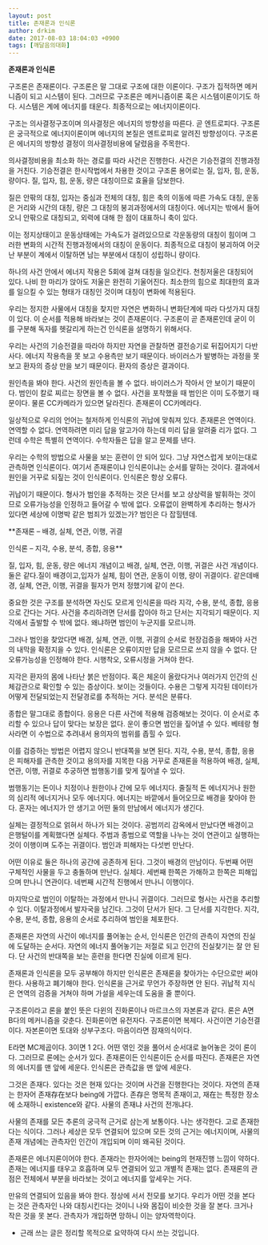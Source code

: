 ```yaml
---
layout: post
title: 존재론과 인식론
author: drkim
date: 2017-08-03 18:04:03 +0900
tags: [깨달음의대화]
---
```


**존재론과 인식론**

  


구조론은 존재론이다. 구조론은 말 그대로 구조에 대한 이론이다. 구조가 집적하면 메커니즘이 되고 시스템이 된다. 그러므로 구조론은 메커니즘이론 혹은 시스템이론이기도 하다. 시스템은 계에 에너지를 태운다. 최종적으로는 에너지이론이다.

  


구조는 의사결정구조이며 의사결정은 에너지의 방향성을 따른다. 곧 엔트로피다. 구조론은 궁극적으로 에너지이론이며 에너지의 본질은 엔트로피로 알려진 방향성이다. 구조론은 에너지의 방향성 결정이 의사결정비용에 달렸음을 주목한다.

  


의사결정비용을 최소화 하는 경로를 따라 사건은 진행한다. 사건은 기승전결의 진행과정을 거친다. 기승전결은 한시작법에서 차용한 것이고 구조론 용어로는 질, 입자, 힘, 운동, 량이다. 질, 입자, 힘, 운동, 량은 대칭이므로 효율을 담보한다.

  


질은 안팎의 대칭, 입자는 중심과 전체의 대칭, 힘은 축의 이동에 따른 가속도 대칭, 운동은 거리와 시간의 대칭, 량은 그 대칭의 붕괴과정에서의 대칭이다. 에너지는 밖에서 들어오니 안팎으로 대칭되고, 외력에 대해 한 점이 대표하니 축이 있다.

  


이는 정지상태이고 운동상태에는 가속도가 걸려있으므로 각운동량의 대칭이 힘이며 그러한 변화의 시간적 진행과정에서의 대칭이 운동이다. 최종적으로 대칭이 붕괴하여 어긋난 부분이 계에서 이탈하면 남는 부분에서 대칭이 성립하니 량이다.

  


하나의 사건 안에서 에너지 작용은 5회에 걸쳐 대칭을 일으킨다. 천칭저울은 대칭되어 있다. 나비 한 마리가 앉아도 저울은 완전히 기울어진다. 최소한의 힘으로 최대한의 효과를 일으킬 수 있는 형태가 대칭인 것이며 대칭이 변화에 적용된다.

  


우리는 정지한 사물에서 대칭을 찾지만 자연은 변화하니 변화단계에 따라 다섯가지 대칭이 있다. 이 순서를 적용해 바라보는 것이 존재론이다. 구조론이 곧 존재론인데 굳이 이를 구분해 독자를 헷갈리게 하는건 인식론을 설명하기 위해서다. 

  


우리는 사건의 기승전결을 따라야 하지만 자연을 관찰하면 결전승기로 뒤집어지기 다반사다. 에너지 작용측을 못 보고 수용측만 보기 때문이다. 바이러스가 발병하는 과정을 못 보고 환자의 증상 만을 보기 때문이다. 환자의 증상은 결과이다.

  


원인측을 봐야 한다. 사건의 원인측을 볼 수 없다. 바이러스가 작아서 안 보이기 때문이다. 범인이 칼로 찌르는 장면을 볼 수 없다. 사건을 포착했을 때 범인은 이미 도주했기 때문이다. 물론 CC카메라가 있으면 달라진다. 존재론이 CC카메라다.

  


일상적으로 우리의 언어는 철저하게 인식론의 귀납에 맞춰져 있다. 존재론은 연역이다. 연역할 수 없다. 연역하려면 미리 답을 알고가야 하는데 미리 답을 알려줄 리가 없다. 그런데 수학은 특별히 연역이다. 수학자들은 답을 알고 문제를 낸다. 

  


우리는 수학의 방법으로 사물을 보는 훈련이 안 되어 있다. 그냥 자연스럽게 보이는대로 관측하면 인식론이다. 여기서 존재론이냐 인식론이냐는 순서를 말하는 것이다. 결과에서 원인을 거꾸로 되짚는 것이 인식론이다. 인식론은 항상 오류다.

  


귀납이기 때문이다. 형사가 범인을 추적하는 것은 단서를 보고 상상력을 발휘하는 것이므로 오류가능성을 인정하고 들어갈 수 밖에 없다. 오류없이 완벽하게 추리하는 형사가 있다면 세상에 이명박 같은 범죄가 있겠는가? 범인은 다 잡힐텐데.

  



**존재론 – 배경, 실체, 연관, 이행, 귀결 
  
인식론 – 지각, 수용, 분석, 종합, 응용**

  


질, 입자, 힘, 운동, 량은 에너지 개념이고 배경, 실체, 연관, 이행, 귀결은 사건 개념이다. 둘은 같다.질이 배경이고,입자가 실체, 힘이 연관, 운동이 이행, 량이 귀결이다. 같은데배경, 실체, 연관, 이행, 귀결을 필자가 먼저 정했기에 같이 쓴다.

  


중요한 것은 구조를 분석하면 자신도 모르게 인식론을 따라 지각, 수용, 분석, 종합, 응용으로 간다는 거다. 사건을 추리하려면 단서를 잡아야 하고 단서는 지각되기 때문이다. 지각에서 출발할 수 밖에 없다. 왜냐하면 범인이 누군지를 모르니까.

  


그러나 범인을 찾았다면 배경, 실체, 연관, 이행, 귀결의 순서로 현장검증을 해봐야 사건의 내막을 확정지을 수 있다. 인식론은 오류이지만 답을 모르므로 쓰지 않을 수 없다. 단 오류가능성을 인정해야 한다. 시행착오, 오류시정을 거쳐야 한다.

  


지각은 환자의 몸에 나타난 붉은 반점이다. 혹은 체온이 올랐다거나 여러가지 인간의 신체감관으로 확인할 수 있는 증상이다. 보이는 것들이다. 수용은 그렇게 지각된 데이터가 어떻게 전달되었는지 전달경로를 추적하는 거다. 분석은 분류다.

  


종합은 말그대로 종합이다. 응용은 다른 사건에 적용해 검증해보는 것이다. 이 순서로 추리할 수 있으나 답이 맞다는 보장은 없다. 운이 좋으면 범인을 짚어낼 수 있다. 베테랑 형사라면 이 수법으로 추려내서 용의자의 범위를 좁힐 수 있다.

  


이를 검증하는 방법은 어렵지 않으니 반대쪽을 보면 된다. 지각, 수용, 분석, 종합, 응용은 피해자를 관측한 것이고 용의자를 지목한 다음 거꾸로 존재론을 적용하여 배경, 실체, 연관, 이행, 귀결로 추궁하면 범행동기를 맞게 짚어낼 수 있다.

  


범행동기는 돈이나 치정이나 원한이나 간에 모두 에너지다. 줄질적 돈 에너지거나 원한의 심리적 에너지거나 모두 에너지다. 에너지는 바깥에서 들어오므로 배경을 찾아야 한다. 혼자는 에너지가 안 생기고 어떤 둘의 만남에서 에너지가 생긴다.

  


실체는 결정적으로 얽혀서 하나가 되는 것이다. 공범끼리 감옥에서 만났다면 배경이고 은행털이를 계획했다면 실체다. 주범과 종범으로 역할을 나누는 것이 연관이고 실행하는 것이 이행이며 도주는 귀결이다. 범인과 피해자는 다섯번 만난다.

  


어떤 이유로 둘은 하나의 공간에 공존하게 된다. 그것이 배경의 만남이다. 두번째 어떤 구체적인 사물을 두고 충돌하며 만난다. 실체다. 세번째 한쪽은 가해하고 한쪽은 피해입으며 만나니 연관이다. 네번째 시간적 진행에서 만나니 이행이다.

  


마지막으로 범인이 이탈하는 과정에서 만나니 귀결이다. 그러므로 형사는 사건을 추리할 수 있다. 이탈과정에서 발자국을 남긴다. 그것이 단서가 된다. 그 단서를 지각한다. 지각, 수용, 분석, 종합, 응용의 순서로 추리하여 범인을 체포한다.

  


존재론은 자연의 사건이 에너지를 풀어놓는 순서, 인식론은 인간의 관측이 자연의 진실에 도달하는 순서다. 자연의 에너지 풀어놓기는 저절로 되고 인간의 진실찾기는 잘 안 된다. 단 사건의 반대쪽을 보는 훈련을 한다면 진실에 이르게 된다.

  


존재론과 인식론을 모두 공부해야 하지만 인식론은 존재론을 찾아가는 수단으로만 써야 한다. 사용하고 폐기해야 한다. 인식론을 근거로 무언가 주장하면 안 된다. 귀납적 지식은 연역의 검증을 거쳐야 하며 가설을 세우는데 도움을 줄 뿐이다.

  


구조론이라고 론을 붙인 뜻은 다윈의 진화론이나 마르크스의 자본론과 같다. 론은 A면 B다의 메커니즘을 갖춘다. 진화론이면 유전자다. 구조론이면 복제다. 사건이면 기승전결이다. 자본론이면 토대와 상부구조다. 마음이라면 잠재의식이다. 

  


E라면 MC제곱이다. 3이면 1 2다. 어떤 엮인 것을 풀어서 순서대로 늘어놓은 것이 론이다. 그러므로 론에는 순서가 있다. 존재론이든 인식론이든 순서를 따진다. 존재론은 자연의 에너지를 맨 앞에 세운다. 인식론은 관측값을 맨 앞에 세운다. 

  


그것은 존재다. 있다는 것은 현재 있다는 것이며 사건을 진행한다는 것이다. 자연의 존재는 한자어 존재存在보다 being에 가깝다. 존存은 명목적 존재이고, 재在는 특정한 장소에 소재하니 existence와 같다. 사물의 존재냐 사건의 전개냐다.

  


사물의 존재를 모든 추론의 궁극적 근거로 삼는게 보통이다. 나는 생각한다. 고로 존재한다는 식이다. 그러나 세상은 모두 연결되어 있으며 모든 것의 근거는 에너지이며, 사물의 존재 개념에는 관측자인 인간이 개입되며 이미 왜곡된 것이다.

  


존재론은 에너지론이어야 한다. 존재라는 한자어에는 being의 현재진행 느낌이 약하다. 존재는 에너지를 태우고 호흡하며 모두 연결되어 있고 개별적 존재는 없다. 존재론의 관점은 전체에서 부분을 바라보는 것이고 에너지를 앞세우는 거다. 

  


만유의 연결되어 있음을 봐야 한다. 정상에 서서 전모를 보기다. 우리가 어떤 것을 본다는 것은 관측자인 나와 대칭시킨다는 것이니 나와 몸집이 비슷한 것을 잘 본다. 크거나 작은 것을 못 본다. 관측자가 개입하면 망하니 이는 양자역학이다. 

  


- 근래 쓰는 글은 정리할 목적으로 요약하여 다시 쓰는 것입니다.